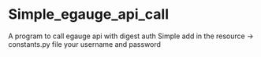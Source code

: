 # Simple_egauge_api_call
A program to call egauge api with digest auth
Simple add in the resource -> constants.py file your username and password
